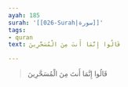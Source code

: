 ```yaml
---
ayah: 185
surah: '[[026-Surah|سورة]]'
tags:
- quran
text: قَالُوا إِنَّمَا أَنتَ مِنَ الْمُسَحَّرِينَ

---
```

> قَالُوا إِنَّمَا أَنتَ مِنَ الْمُسَحَّرِينَ
